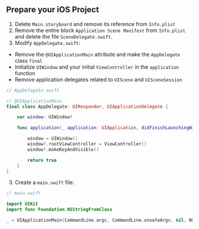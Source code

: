 ## Prepare your iOS Project

1. Delete `Main.storyboard` and remove its reference from `Info.plist`
2. Remove the entire block `Application Scene Manifest` from `Info.plist` and delete the file `SceneDelegate.swift`.
3. Modify `AppDelegate.swift`:

-   Remove the `@UIApplicationMain` attribute and make the `AppDelegate` class `final`
-   Initialize `UIWindow` and your initial `ViewController` in the `application` function
-   Remove application delegates related to `UIScene` and `UISceneSession`

```swift
// AppDelegate.swift

// @UIApplicationMain
final class AppDelegate: UIResponder, UIApplicationDelegate {

    var window: UIWindow?

    func application(_ application: UIApplication, didFinishLaunchingWithOptions launchOptions: [UIApplication.LaunchOptionsKey: Any]?) -> Bool {

        window = UIWindow()
        window?.rootViewController = ViewController()
        window?.makeKeyAndVisible()

        return true
    }
}
```

3. Create a `main.swift` file:

```swift
// main.swift

import UIKit
import func Foundation.NSStringFromClass

_ = UIApplicationMain(CommandLine.argc, CommandLine.unsafeArgv, nil, NSStringFromClass(AppDelegate.self))
```
